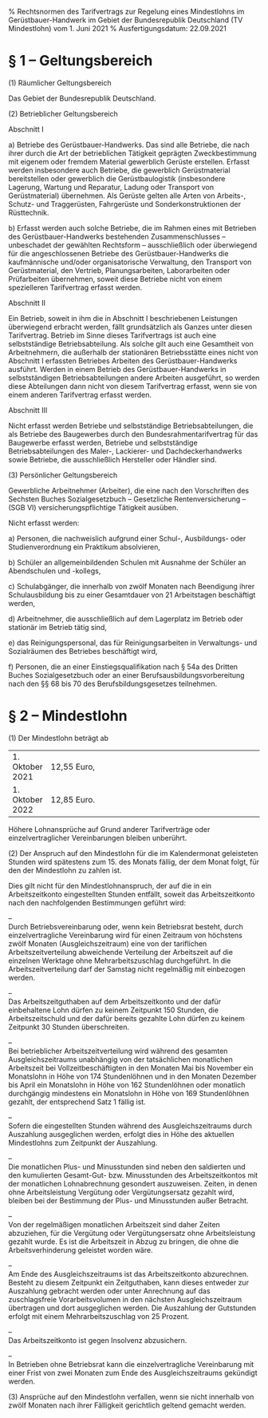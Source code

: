 % Rechtsnormen des Tarifvertrags zur Regelung eines Mindestlohns im Gerüstbauer-Handwerk im Gebiet der Bundesrepublik Deutschland (TV Mindestlohn) vom 1. Juni 2021
% Ausfertigungsdatum: 22.09.2021
 
# § 1 – Geltungsbereich

(1) Räumlicher Geltungsbereich

Das Gebiet der Bundesrepublik Deutschland.

(2) Betrieblicher Geltungsbereich

Abschnitt I

a) Betriebe des Gerüstbauer-Handwerks. Das sind alle Betriebe, die nach ihrer durch die Art der betrieblichen Tätigkeit geprägten Zweckbestimmung mit eigenem oder fremdem Material gewerblich Gerüste erstellen. Erfasst werden insbesondere auch Betriebe, die gewerblich Gerüstmaterial bereitstellen oder gewerblich die Gerüstbaulogistik (insbesondere Lagerung, Wartung und Reparatur, Ladung oder Transport von Gerüstmaterial) übernehmen. Als Gerüste gelten alle Arten von Arbeits-, Schutz- und Traggerüsten, Fahrgerüste und Sonderkonstruktionen der Rüsttechnik.

b) Erfasst werden auch solche Betriebe, die im Rahmen eines mit Betrieben des Gerüstbauer-Handwerks bestehenden Zusammenschlusses – unbeschadet der gewählten Rechtsform – ausschließlich oder überwiegend für die angeschlossenen Betriebe des Gerüstbauer-Handwerks die kaufmännische und/oder organisatorische Verwaltung, den Transport von Gerüstmaterial, den Vertrieb, Planungsarbeiten, Laborarbeiten oder Prüfarbeiten übernehmen, soweit diese Betriebe nicht von einem spezielleren Tarifvertrag erfasst werden.

Abschnitt II

Ein Betrieb, soweit in ihm die in Abschnitt I beschriebenen Leistungen überwiegend erbracht werden, fällt grundsätzlich als Ganzes unter diesen Tarifvertrag. Betrieb im Sinne dieses Tarifvertrags ist auch eine selbstständige Betriebsabteilung. Als solche gilt auch eine Gesamtheit von Arbeitnehmern, die außerhalb der stationären Betriebsstätte eines nicht von Abschnitt I erfassten Betriebes Arbeiten des Gerüstbauer-Handwerks ausführt. Werden in einem Betrieb des Gerüstbauer-Handwerks in selbstständigen Betriebsabteilungen andere Arbeiten ausgeführt, so werden diese Abteilungen dann nicht von diesem Tarifvertrag erfasst, wenn sie von einem anderen Tarifvertrag erfasst werden.

Abschnitt III

Nicht erfasst werden Betriebe und selbstständige Betriebsabteilungen, die als Betriebe des Baugewerbes durch den Bundesrahmentarifvertrag für das Baugewerbe erfasst werden, Betriebe und selbstständige Betriebsabteilungen des Maler-, Lackierer- und Dachdeckerhandwerks sowie Betriebe, die ausschließlich Hersteller oder Händler sind.

(3) Persönlicher Geltungsbereich

Gewerbliche Arbeitnehmer (Arbeiter), die eine nach den Vorschriften des Sechsten Buches Sozialgesetzbuch – Gesetzliche Rentenversicherung – (SGB VI) versicherungspflichtige Tätigkeit ausüben.

Nicht erfasst werden:

a) Personen, die nachweislich aufgrund einer Schul-, Ausbildungs- oder Studienverordnung ein Praktikum absolvieren,

b) Schüler an allgemeinbildenden Schulen mit Ausnahme der Schüler an Abendschulen und -kollegs,

c) Schulabgänger, die innerhalb von zwölf Monaten nach Beendigung ihrer Schulausbildung bis zu einer Gesamtdauer von 21 Arbeitstagen beschäftigt werden,

d) Arbeitnehmer, die ausschließlich auf dem Lagerplatz im Betrieb oder stationär im Betrieb tätig sind,

e) das Reinigungspersonal, das für Reinigungsarbeiten in Verwaltungs- und Sozialräumen des Betriebes beschäftigt wird,

f) Personen, die an einer Einstiegsqualifikation nach § 54a des Dritten Buches Sozialgesetzbuch oder an einer Berufsausbildungsvorbereitung nach den §§ 68 bis 70 des Berufsbildungsgesetzes teilnehmen.

# § 2 – Mindestlohn

(1) Der Mindestlohn beträgt ab

<table style="border: none;"><colgroup><col style="width: 15%" /><col style="width: 85%" /></colgroup><tbody><tr class="odd"><td style="text-align: left;">1. Oktober 2021</td><td style="text-align: left;">12,55 Euro,</td></tr><tr class="even"><td style="text-align: left;">1. Oktober 2022</td><td style="text-align: left;">12,85 Euro. </td></tr></tbody></table>

Höhere Lohnansprüche auf Grund anderer Tarifverträge oder einzelvertraglicher Vereinbarungen bleiben unberührt.

(2) Der Anspruch auf den Mindestlohn für die im Kalendermonat geleisteten Stunden wird spätestens zum 15. des Monats fällig, der dem Monat folgt, für den der Mindestlohn zu zahlen ist.

Dies gilt nicht für den Mindestlohnanspruch, der auf die in ein Arbeitszeitkonto eingestellten Stunden entfällt, soweit das Arbeitszeitkonto nach den nachfolgenden Bestimmungen geführt wird:

–  
Durch Betriebsvereinbarung oder, wenn kein Betriebsrat besteht, durch einzelvertragliche Vereinbarung wird für einen Zeitraum von höchstens zwölf Monaten (Ausgleichszeitraum) eine von der tariflichen Arbeitszeitverteilung abweichende Verteilung der Arbeitszeit auf die einzelnen Werktage ohne Mehrarbeitszuschlag durchgeführt. In die Arbeitszeitverteilung darf der Samstag nicht regelmäßig mit einbezogen werden.

–  
Das Arbeitszeitguthaben auf dem Arbeitszeitkonto und der dafür einbehaltene Lohn dürfen zu keinem Zeitpunkt 150 Stunden, die Arbeitszeitschuld und der dafür bereits gezahlte Lohn dürfen zu keinem Zeitpunkt 30 Stunden überschreiten.

–  
Bei betrieblicher Arbeitszeitverteilung wird während des gesamten Ausgleichszeitraums unabhängig von der tatsächlichen monatlichen Arbeitszeit bei Vollzeitbeschäftigten in den Monaten Mai bis November ein Monatslohn in Höhe von 174 Stundenlöhnen und in den Monaten Dezember bis April ein Monatslohn in Höhe von 162 Stundenlöhnen oder monatlich durchgängig mindestens ein Monatslohn in Höhe von 169 Stundenlöhnen gezahlt, der entsprechend Satz 1 fällig ist.

–  
Sofern die eingestellten Stunden während des Ausgleichszeitraums durch Auszahlung ausgeglichen werden, erfolgt dies in Höhe des aktuellen Mindestlohns zum Zeitpunkt der Auszahlung.

–  
Die monatlichen Plus- und Minusstunden sind neben den saldierten und den kumulierten Gesamt-Gut- bzw. Minusstunden des Arbeitszeitkontos mit der monatlichen Lohnabrechnung gesondert auszuweisen. Zeiten, in denen ohne Arbeitsleistung Vergütung oder Vergütungsersatz gezahlt wird, bleiben bei der Bestimmung der Plus- und Minusstunden außer Betracht.

–  
Von der regelmäßigen monatlichen Arbeitszeit sind daher Zeiten abzuziehen, für die Vergütung oder Vergütungsersatz ohne Arbeitsleistung gezahlt wurde. Es ist die Arbeitszeit in Abzug zu bringen, die ohne die Arbeitsverhinderung geleistet worden wäre.

–  
Am Ende des Ausgleichszeitraums ist das Arbeitszeitkonto abzurechnen. Besteht zu diesem Zeitpunkt ein Zeitguthaben, kann dieses entweder zur Auszahlung gebracht werden oder unter Anrechnung auf das zuschlagsfreie Vorarbeitsvolumen in den nächsten Ausgleichszeitraum übertragen und dort ausgeglichen werden. Die Auszahlung der Gutstunden erfolgt mit einem Mehrarbeitszuschlag von 25 Prozent.

–  
Das Arbeitszeitkonto ist gegen Insolvenz abzusichern.

–  
In Betrieben ohne Betriebsrat kann die einzelvertragliche Vereinbarung mit einer Frist von zwei Monaten zum Ende des Ausgleichszeitraums gekündigt werden.

(3) Ansprüche auf den Mindestlohn verfallen, wenn sie nicht innerhalb von zwölf Monaten nach ihrer Fälligkeit gerichtlich geltend gemacht werden.

 
